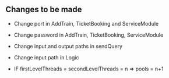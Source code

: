 ## Changes to be made
- Change port in AddTrain, TicketBooking and ServiceModule
- Change password in AddTrain, TicketBooking, ServiceModule
- Change input and output paths in sendQuery
- Change input path in Logic

- IF firstLevelThreads = secondLevelThreads = n => pools = n+1